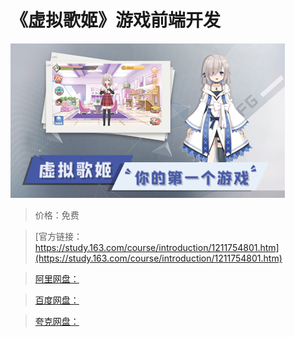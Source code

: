 # 《虚拟歌姬》游戏前端开发

![img](../../../assets/study163/free/d78a104281fe40c0bd1f542ed815e16d.jpg)

> 价格：免费

> [官方链接：https://study.163.com/course/introduction/1211754801.htm](https://study.163.com/course/introduction/1211754801.htm)

> [阿里网盘：]()

> [百度网盘：]()

> [夸克网盘：]()
